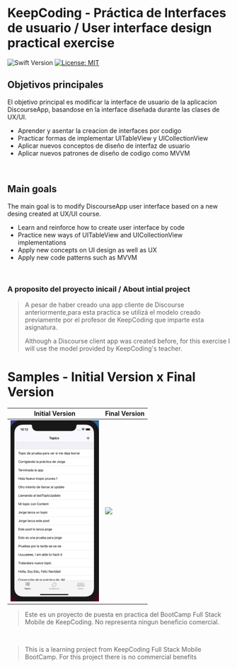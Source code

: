 
# KeepCoding -  Práctica de Interfaces de usuario / User interface design practical exercise
![Swift Version](https://img.shields.io/badge/Swift-5.3-F16D39.svg?style=flat)
[![License: MIT](https://img.shields.io/badge/License-MIT-yellow.svg)](https://opensource.org/licenses/MIT)


## Objetivos principales

El objetivo principal es modificar la interface de usuario de la aplicacion DiscourseApp, basandose en la interface diseñada durante las clases de UX/UI.


- Aprender y asentar la creacion de interfaces por codigo
- Practicar formas de implementar UITableView y UICollectionView
- Aplicar nuevos conceptos de diseño de interfaz de usuario
- Aplicar nuevos patrones de diseño de codigo como MVVM

<br />



## Main goals

The main goal is to modify DiscourseApp user interface based on a new desing created at UX/UI course.

- Learn and reinforce how to create user interface by code
- Practice new ways of UITableView and UICollectionView implementations
- Apply new concepts on UI design as well as UX
- Apply new code patterns such as MVVM

<br />

### A proposito del proyecto inicail / About intial project
>A pesar de haber creado una app cliente de Discourse anteriormente,para esta practica se utilizá el modelo creado previamente por el profesor de KeepCoding que imparte esta asignatura.
>
>Although a Discourse client app was created before, for this exercise I will use the model provided by KeepCoding's teacher.


# Samples - Initial Version x Final Version


| Initial Version | Final Version |
| --- | --- |
| <img src="https://github.com/rodri2d2/DiscourseAppNewUI/blob/develop/gifs/initialVersion.gif" width="200" /> |  <img src="https://github.com/rodri2d2/DiscourseAppNewUI/blob/release/v1.0/gifs/finalVersion.gif" width="200" /> |


<!-- <p float="left">
  <img src="https://github.com/rodri2d2/DiscourseAppNewUI/blob/develop/gifs/initialVersion.gif" width="200" />
  <img src="https://github.com/rodri2d2/DiscourseAppNewUI/blob/release/v1.0/gifs/finalVersion.gif" width="200" />
</p> -->


>Este es un proyecto de puesta en practica del BootCamp Full Stack Mobile de KeepCoding.
>No representa ningun beneficio comercial.


<br />

>This is a learning project from KeepCoding Full Stack Mobile BootCamp.
>For this project there is no commercial benefits

